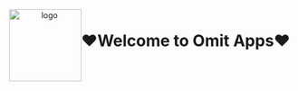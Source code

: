 <div style="display:flex;justify-content:center;width:100%;text-align: center;">
  <img src="https://avatars.githubusercontent.com/u/161604797?s=400&u=2644c83289765958846d38aac5d6de28e35f6083&v=4" alt="logo" style="width:128px;height:128px;mrgin-left:300px;" />
  <h1>❤️Welcome to Omit Apps❤️</h1>
</div>

